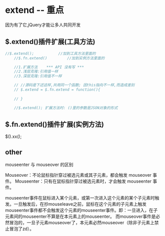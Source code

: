 # extend -- 重点



因为有了它,jQuery才能让多人共同开发

## $.extend()插件扩展(工具方法)

```js
//$.extend();           //加到工具方法里面的
    //$.fn.extend()         //加到实例方法里面的

    //1.扩展方法    *** API 没有写 ***
    //2.浅层克隆:引用值一样
    //3.深层克隆:引用值不一样

    // //源码是下述这样,共用同一个函数; 因this指向不一样,而造成差别
    // $.extend = $.fn.extend = function(){
         
    // }

    //$.extend(); 扩展方法时: ()里的参数是JSON对象的形式
```



## $.fn.extend()插件扩展(实例方法)

$().xx();

## other

mouseenter 与 mouseover 的区别

Mouseover：不论鼠标指针穿过被选元素或其子元素，都会触发 mouseover 事件。
Mouseenter：只有在鼠标指针穿过被选元素时，才会触发 mouseenter 事件。

mouseenter事件在鼠标进入某个元素，或第一次进入这个元素的某个子元素时触发。一旦触发后，在抄mouseleave之前，鼠标在这个元素的子元素上触发mouseenter事件都不会触发这个元素的mouseenter事件。即：一旦进入，在子元素间的mouseenter不算是在本元素上的mouseenter。
而mouseover事件是必然冒泡的，一旦子元素mouseover了，本元素必然mouseover（除非子元素上禁止冒泡了zd）。